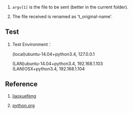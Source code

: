 1. `argv[1]` is the file to be sent (better in the current folder).

2. The file received is renamed as 't_original-name'.

## Test

1. Test Environment：

	(local)ubuntu-14.04+python3.4, 127.0.0.1

	(LAN)ubuntu-14.04+python3.4, 192.168.1.103  
	(LAN)OSX+python3.4, 192.168.1.104

## Reference

1. [liaoxuefeng](http://www.liaoxuefeng.com/)

2. [python.org](https://www.python.org/)

